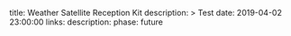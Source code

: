 title: Weather Satellite Reception Kit
description: >
    Test
date: 2019-04-02 23:00:00
links:
    description:
phase: future
